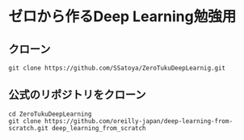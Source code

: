 # ゼロから作るDeep Learning勉強用
## クローン
```
git clone https://github.com/SSatoya/ZeroTukuDeepLearnig.git
```

## 公式のリポジトリをクローン
```
cd ZeroTukuDeepLearning
git clone https://github.com/oreilly-japan/deep-learning-from-scratch.git deep_learning_from_scratch
```